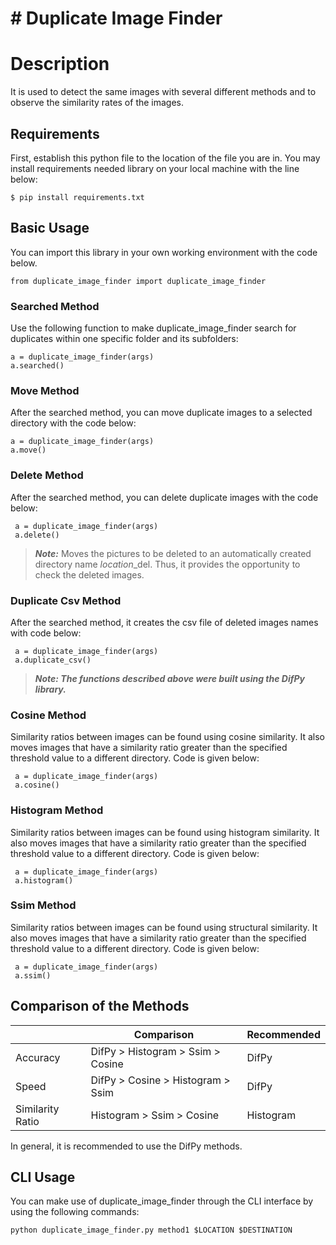 ﻿# # Duplicate Image Finder

# Description

It is used to detect the same images with several different methods and to observe the similarity rates of the images.

## Requirements

First, establish this python file to the location of the file you are in.
You may install requirements needed library on your local machine with the line below:

    $ pip install requirements.txt

## Basic Usage

You can import this library in your own working environment with the code below.

    from duplicate_image_finder import duplicate_image_finder


### Searched Method

Use the following function to make duplicate_image_finder search for duplicates within one specific folder and its subfolders:

    a = duplicate_image_finder(args)  
    a.searched()
  
### Move Method

After the searched method, you can move duplicate images to a selected directory with the code below:

    a = duplicate_image_finder(args)  
    a.move()

### Delete Method

After the searched method, you can delete duplicate images with the code below:

     a = duplicate_image_finder(args)  
     a.delete()

> ***Note:*** Moves the pictures to be deleted to an automatically created directory name $location$_del. Thus, it provides the opportunity to check the deleted images.

### Duplicate Csv Method

After the searched method, it creates the csv file of deleted images names with code below:

     a = duplicate_image_finder(args)  
     a.duplicate_csv()

> ***Note: The functions described above were built using the DifPy library.***


### Cosine Method

Similarity ratios between images can be found using cosine similarity. It also moves images that have a similarity ratio greater than the specified threshold value to a different directory. Code is given below:

     a = duplicate_image_finder(args)  
     a.cosine()
 
### Histogram Method

Similarity ratios between images can be found using histogram similarity. It also moves images that have a similarity ratio greater than the specified threshold value to a different directory. Code is given below:

     a = duplicate_image_finder(args)  
     a.histogram()

### Ssim Method

Similarity ratios between images can be found using structural similarity. It also moves images that have a similarity ratio greater than the specified threshold value to a different directory. Code is given below:

     a = duplicate_image_finder(args)  
     a.ssim()

## Comparison of the Methods

|                | Comparison                     | Recommended                      |
|----------------|-------------------------------|-----------------------------|
|Accuracy  |DifPy > Histogram > Ssim > Cosine         | DifPy         |
|Speed     |DifPy  > Cosine  > Histogram > Ssim       | DifPy         |
|Similarity Ratio | Histogram > Ssim > Cosine | Histogram |

In general, it is recommended to use the DifPy methods.

## CLI Usage

You can make use of duplicate_image_finder through the CLI interface by using the following commands:

    python duplicate_image_finder.py method1 $LOCATION $DESTINATION  
